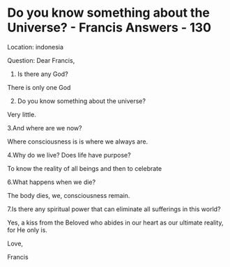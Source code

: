 # Do you know something about the Universe? - Francis Answers - 130

Location: indonesia 

Question: Dear Francis, 

1. Is there any God? 

There is only one God

2. Do you know something about the universe? 

Very little.

3.And where are we now? 

Where consciousness is is where we always are.

4.Why do we live? Does life have purpose? 

To know the reality of all beings and then to celebrate

6.What happens when we die? 

The body dies, we, consciousness remain.

7.Is there any spiritual power that can eliminate all sufferings in this world?

Yes, a kiss from the Beloved who abides in our heart as our ultimate reality, for He only is.

Love,

Francis

